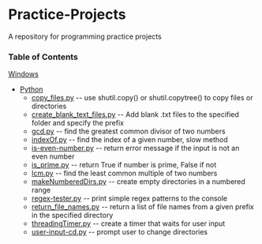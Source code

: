 # Practice-Projects

A repository for programming practice projects

### Table of Contents

[Windows](https://github.com/ajoh504/Practice-Projects/tree/main/Windows)
* [Python](https://github.com/ajoh504/Practice-Projects/tree/main/Windows/Python)
  * [copy_files.py](https://github.com/ajoh504/Practice-Projects/blob/main/Windows/Python/copy_files.py) -- use shutil.copy() or shutil.copytree() to copy files or directories
  * [create_blank_text_files.py](https://github.com/ajoh504/Practice-Projects/blob/main/Windows/Python/create_blank_text_files.py) -- Add blank .txt files to the specified folder and specify the prefix 
  * [gcd.py](https://github.com/ajoh504/Practice-Projects/blob/main/Windows/Python/gcd.py) -- find the greatest common divisor of two numbers
  * [indexOf.py](https://github.com/ajoh504/Practice-Projects/blob/main/Windows/Python/indexOf.py) -- find the index of a given number, slow method
  * [is-even-number.py](https://github.com/ajoh504/Practice-Projects/blob/main/Windows/Python/is-even-number.py) -- return error message if the input is not an even number
  * [is_prime.py](https://github.com/ajoh504/Practice-Projects/blob/main/Windows/Python/is_prime.py) -- return True if number is prime, False if not
  * [lcm.py](https://github.com/ajoh504/Practice-Projects/blob/main/Windows/Python/lcm.py) -- find the least common multiple of two numbers
  * [makeNumberedDirs.py](https://github.com/ajoh504/Practice-Projects/blob/main/Windows/Python/makeNumberedDirs.py) -- create empty directories in a numbered range
  * [regex-tester.py](https://github.com/ajoh504/Practice-Projects/blob/main/Windows/Python/regex-tester.py) -- print simple regex patterns to the console
  * [return_file_names.py](https://github.com/ajoh504/Practice-Projects/blob/main/Windows/Python/return_file_names.py) -- return a list of file names from a given prefix in the specified directory
  * [threadingTimer.py](https://github.com/ajoh504/Practice-Projects/blob/main/Windows/Python/threadingTimer.py) -- create a timer that waits for user input
  * [user-input-cd.py](https://github.com/ajoh504/Practice-Projects/blob/main/Windows/Python/user-input-cd.py) -- prompt user to change directories
